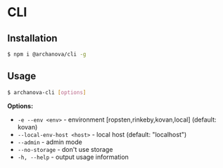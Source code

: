 # CLI

## Installation

```bash
$ npm i @archanova/cli -g
```

## Usage

```bash
$ archanova-cli [options]
```

**Options:**
  * `-e --env <env>` - environment [ropsten,rinkeby,kovan,local] (default: kovan)
  * `--local-env-host <host>` - local host (default: "localhost")
  * `--admin` - admin mode
  * `--no-storage` - don't use storage
  * `-h, --help` - output usage information

